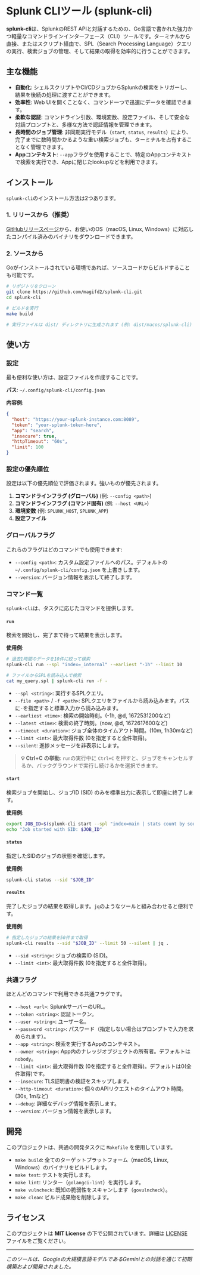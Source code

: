 # Splunk CLIツール (splunk-cli)

**splunk-cli**は、SplunkのREST APIと対話するための、Go言語で書かれた強力かつ軽量なコマンドラインインターフェース（CLI）ツールです。ターミナルから直接、またはスクリプト経由で、SPL（Search Processing Language）クエリの実行、検索ジョブの管理、そして結果の取得を効率的に行うことができます。

## 主な機能

- **自動化**: シェルスクリプトやCI/CDジョブからSplunkの検索をトリガーし、結果を後続の処理に渡すことができます。
- **効率性**: Web UIを開くことなく、コマンド一つで迅速にデータを確認できます。
- **柔軟な認証**: コマンドライン引数、環境変数、設定ファイル、そして安全な対話プロンプトと、多様な方法で認証情報を管理できます。
- **長時間のジョブ管理**: 非同期実行モデル（`start`, `status`, `results`）により、完了までに数時間かかるような重い検索ジョブも、ターミナルを占有することなく管理できます。
- **Appコンテキスト**: `--app`フラグを使用することで、特定のAppコンテキストで検索を実行でき、Appに閉じたlookupなどを利用できます。

## インストール

`splunk-cli`のインストール方法は2つあります。

### 1. リリースから（推奨）

[GitHubリリースページ](https://github.com/magifd2/splunk-cli/releases)から、お使いのOS（macOS, Linux, Windows）に対応したコンパイル済みのバイナリをダウンロードできます。

### 2. ソースから

Goがインストールされている環境であれば、ソースコードからビルドすることも可能です。

```bash
# リポジトリをクローン
git clone https://github.com/magifd2/splunk-cli.git
cd splunk-cli

# ビルドを実行
make build

# 実行ファイルは dist/ ディレクトリに生成されます (例: dist/macos/splunk-cli)
```

## 使い方

### 設定

最も便利な使い方は、設定ファイルを作成することです。

**パス**: `~/.config/splunk-cli/config.json`

**内容例**:
```json
{
  "host": "https://your-splunk-instance.com:8089",
  "token": "your-splunk-token-here",
  "app": "search",
  "insecure": true,
  "httpTimeout": "60s",
  "limit": 100
}
```

### 設定の優先順位

設定は以下の優先順位で評価されます。強いものが優先されます。

1.  **コマンドラインフラグ (グローバル)** (例: `--config <path>`)
2.  **コマンドラインフラグ (コマンド固有)** (例: `--host <URL>`)
3.  **環境変数** (例: `SPLUNK_HOST`, `SPLUNK_APP`)
4.  **設定ファイル**

### グローバルフラグ

これらのフラグはどのコマンドでも使用できます:

- `--config <path>`: カスタム設定ファイルへのパス。デフォルトの `~/.config/splunk-cli/config.json` を上書きします。
- `--version`: バージョン情報を表示して終了します。

### コマンド一覧

`splunk-cli`は、タスクに応じたコマンドを提供します。

#### `run`

検索を開始し、完了まで待って結果を表示します。

**使用例**:
```bash
# 過去1時間のデータを10件に絞って検索
splunk-cli run --spl "index=_internal" --earliest "-1h" --limit 10

# ファイルからSPLを読み込んで検索
cat my_query.spl | splunk-cli run -f -
```

- `--spl <string>`: 実行するSPLクエリ。
- `--file <path>` / `-f <path>`: SPLクエリをファイルから読み込みます。パスに`-`を指定すると標準入力から読み込みます。
- `--earliest <time>`: 検索の開始時刻。(-1h, @d, 1672531200など)
- `--latest <time>`: 検索の終了時刻。(now, @d, 1672617600など)
- `--timeout <duration>`: ジョブ全体のタイムアウト時間。(10m, 1h30mなど)
- `--limit <int>`: 最大取得件数 (0を指定すると全件取得)。
- `--silent`: 進捗メッセージを非表示にします。

> **💡 Ctrl+C の挙動**: `run`の実行中に `Ctrl+C` を押すと、ジョブをキャンセルするか、バックグラウンドで実行し続けるかを選択できます。

#### `start`

検索ジョブを開始し、ジョブID (SID) のみを標準出力に表示して即座に終了します。

**使用例**:
```bash
export JOB_ID=$(splunk-cli start --spl "index=main | stats count by sourcetype")
echo "Job started with SID: $JOB_ID"
```

#### `status`

指定したSIDのジョブの状態を確認します。

**使用例**:
```bash
splunk-cli status --sid "$JOB_ID"
```

#### `results`

完了したジョブの結果を取得します。`jq`のようなツールと組み合わせると便利です。

**使用例**:
```bash
# 指定したジョブの結果を50件まで取得
splunk-cli results --sid "$JOB_ID" --limit 50 --silent | jq .
```

- `--sid <string>`: ジョブの検索ID (SID)。
- `--limit <int>`: 最大取得件数 (0を指定すると全件取得)。

### 共通フラグ

ほとんどのコマンドで利用できる共通フラグです。

- `--host <url>`: SplunkサーバーのURL。
- `--token <string>`: 認証トークン。
- `--user <string>`: ユーザー名。
- `--password <string>`: パスワード（指定しない場合はプロンプトで入力を求められます）。
- `--app <string>`: 検索を実行するAppのコンテキスト。
- `--owner <string>`: App内のナレッジオブジェクトの所有者。デフォルトは`nobody`。
- `--limit <int>`: 最大取得件数 (0を指定すると全件取得)。デフォルトは0(全件取得)です。
- `--insecure`: TLS証明書の検証をスキップします。
- `--http-timeout <duration>`: 個々のAPIリクエストのタイムアウト時間。(30s, 1mなど)
- `--debug`: 詳細なデバッグ情報を表示します。
- `--version`: バージョン情報を表示します。

## 開発

このプロジェクトは、共通の開発タスクに `Makefile` を使用しています。

- `make build`: 全てのターゲットプラットフォーム（macOS, Linux, Windows）のバイナリをビルドします。
- `make test`: テストを実行します。
- `make lint`: リンター（`golangci-lint`）を実行します。
- `make vulncheck`: 既知の脆弱性をスキャンします（`govulncheck`）。
- `make clean`: ビルド成果物を削除します。

## ライセンス

このプロジェクトは **MIT License** の下で公開されています。詳細は [LICENSE](LICENSE) ファイルをご覧ください。

---

*このツールは、Googleの大規模言語モデルであるGeminiとの対話を通じて初期構築および開発されました。*